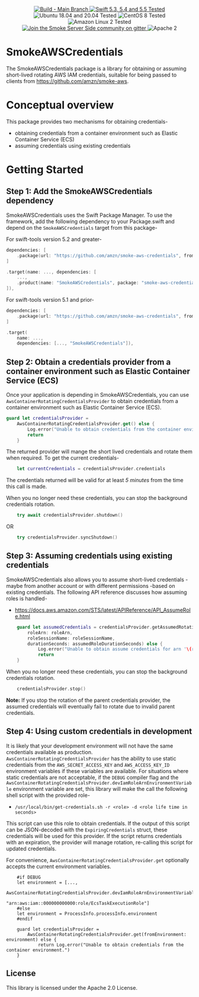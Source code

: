 <p align="center">
<a href="https://github.com/amzn/smoke-aws-credentials/actions">
<img src="https://github.com/amzn/smoke-aws-credentials/actions/workflows/swift.yml/badge.svg?branch=main" alt="Build - Main Branch">
</a>
<a href="http://swift.org">
<img src="https://img.shields.io/badge/swift-5.3|5.4|5.5-orange.svg?style=flat" alt="Swift 5.3, 5.4 and 5.5 Tested">
</a>
<img src="https://img.shields.io/badge/ubuntu-18.04|20.04-yellow.svg?style=flat" alt="Ubuntu 18.04 and 20.04 Tested">
<img src="https://img.shields.io/badge/CentOS-8-yellow.svg?style=flat" alt="CentOS 8 Tested">
<img src="https://img.shields.io/badge/AmazonLinux-2-yellow.svg?style=flat" alt="Amazon Linux 2 Tested">
<a href="https://gitter.im/SmokeServerSide">
<img src="https://img.shields.io/badge/chat-on%20gitter-ee115e.svg?style=flat" alt="Join the Smoke Server Side community on gitter">
</a>
<img src="https://img.shields.io/badge/license-Apache2-blue.svg?style=flat" alt="Apache 2">
</p>

# SmokeAWSCredentials

The SmokeAWSCredentials package is a library for obtaining or assuming short-lived rotating AWS IAM credentials, suitable for being passed to clients from https://github.com/amzn/smoke-aws.

# Conceptual overview

This package provides two mechanisms for obtaining credentials-
* obtaining credentials from a container environment such as Elastic Container Service (ECS)
* assuming credentials using existing credentials

# Getting Started

## Step 1: Add the SmokeAWSCredentials dependency

SmokeAWSCredentials uses the Swift Package Manager. To use the framework, add the following dependency
to your Package.swift and depend on the `SmokeAWSCredentials` target from this package-

For swift-tools version 5.2 and greater-

```swift
dependencies: [
    .package(url: "https://github.com/amzn/smoke-aws-credentials", from: "2.0.0")
]

.target(name: ..., dependencies: [
    ..., 
    .product(name: "SmokeAWSCredentials", package: "smoke-aws-credentials"),
]),
```


For swift-tools version 5.1 and prior-
 
```swift
dependencies: [
    .package(url: "https://github.com/amzn/smoke-aws-credentials", from: "2.0.0")
]

.target(
    name: ...,
    dependencies: [..., "SmokeAWSCredentials"]),
```

## Step 2: Obtain a credentials provider from a container environment such as Elastic Container Service (ECS)

Once your application is depending in SmokeAWSCredentials, you can use `AwsContainerRotatingCredentialsProvider` to obtain credentials from a container environment such as Elastic Container Service (ECS).
 
```swift
guard let credentialsProvider = 
    AwsContainerRotatingCredentialsProvider.get() else {
        Log.error("Unable to obtain credentials from the container environment.")
        return
    }
```

The returned provider will mange the short lived credentials and rotate them when required. To get the current credentials-

```swift
    let currentCredentials = credentialsProvider.credentials
```

The credentials returned will be valid for at least *5 minutes* from the time this call is made.

When you no longer need these credentials, you can stop the background credentials rotation.

```swift
    try await credentialsProvider.shutdown()
```

OR

```swift
    try credentialsProvider.syncShutdown()
```

## Step 3: Assuming credentials using existing credentials

SmokeAWSCredentials also allows you to assume short-lived credentials - maybe from another account or with different permissions -based on existing credentials. The following API reference discusses how assuming roles is handled-
* https://docs.aws.amazon.com/STS/latest/APIReference/API_AssumeRole.html


```swift
    guard let assumedCredentials = credentialsProvider.getAssumedRotatingCredentials(
        roleArn: roleArn,
        roleSessionName: roleSessionName,
        durationSeconds: assumedRoleDurationSeconds) else {
            Log.error("Unable to obtain assume credentials for arn '\(roleArn)'.")
            return
    }
```

When you no longer need these credentials, you can stop the background credentials rotation.

```swift
    credentialsProvider.stop()
```

**Note:** If you stop the rotation of the parent credentials provider, the assumed credentials will eventually fail to rotate due to invalid parent credentials.

## Step 4: Using custom credentials in development

It is likely that your development environment will not have the same credentials available as production. `AwsContainerRotatingCredentialsProvider` has the ability to use static credentials from the `AWS_SECRET_ACCESS_KEY` and `AWS_ACCESS_KEY_ID` environment variables if these variables are available. For situations where static credentials are not acceptable, if the `DEBUG` compiler flag and the `AwsContainerRotatingCredentialsProvider.devIamRoleArnEnvironmentVariable` environment variable are set, this library will make the call the following shell script with the provided role-
*  `/usr/local/bin/get-credentials.sh -r <role> -d <role life time in seconds>`

This script can use this role to obtain credentials. If the output of this script can be JSON-decoded with the `ExpiringCredentials` struct, these credentials will be used for this provider. If the script returns credentials with an expiration, the provider will manage rotation, re-calling this script for updated credentials. 

For convenience, `AwsContainerRotatingCredentialsProvider.get` optionally accepts the current environment variables.

```
    #if DEBUG
    let environment = [...,
                       AwsContainerRotatingCredentialsProvider.devIamRoleArnEnvironmentVariable:
                           "arn:aws:iam::000000000000:role/EcsTaskExecutionRole"]
    #else
    let environment = ProcessInfo.processInfo.environment
    #endif
    
    guard let credentialsProvider = 
        AwsContainerRotatingCredentialsProvider.get(fromEnvironment: environment) else {
            return Log.error("Unable to obtain credentials from the container environment.")
    }
```

## License

This library is licensed under the Apache 2.0 License.
